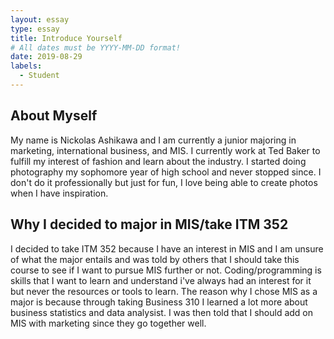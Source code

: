 ```yaml
---
layout: essay
type: essay
title: Introduce Yourself
# All dates must be YYYY-MM-DD format!
date: 2019-08-29
labels:
  - Student
---
```



## About Myself

My name is Nickolas Ashikawa and I am currently a junior majoring in marketing, international business, and MIS. I currently work at Ted Baker to fulfill my interest of fashion and learn about the industry. I started doing photography my sophomore year of high school and never stopped since. I don't do it professionally but just for fun, I love being able to create photos when I have inspiration.   

## Why I decided to major in MIS/take ITM 352

I decided to take ITM 352 because I have an interest in MIS and I am unsure of what the major entails and was told by others that I should take this course to see if I want to pursue MIS further or not. Coding/programming is skills that I want to learn and understand i've always had an interest for it but never the resources or tools to learn. The reason why I chose MIS as a major is because through taking Business 310 I learned a lot more about business statistics and data analysist. I was then told that I should add on MIS with marketing since they go together well.  

